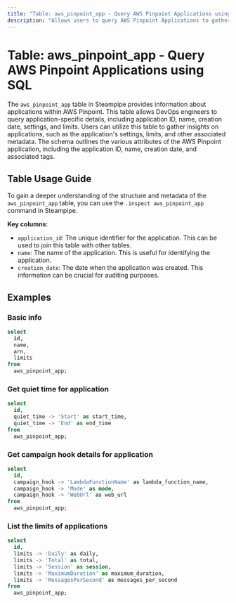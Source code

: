 ```yaml
---
title: "Table: aws_pinpoint_app - Query AWS Pinpoint Applications using SQL"
description: "Allows users to query AWS Pinpoint Applications to gather information about the applications, such as application ID, name, and creation date. The table also provides details about the application's settings and limits."
---
```


# Table: aws_pinpoint_app - Query AWS Pinpoint Applications using SQL

The `aws_pinpoint_app` table in Steampipe provides information about applications within AWS Pinpoint. This table allows DevOps engineers to query application-specific details, including application ID, name, creation date, settings, and limits. Users can utilize this table to gather insights on applications, such as the application's settings, limits, and other associated metadata. The schema outlines the various attributes of the AWS Pinpoint application, including the application ID, name, creation date, and associated tags.

## Table Usage Guide

To gain a deeper understanding of the structure and metadata of the `aws_pinpoint_app` table, you can use the `.inspect aws_pinpoint_app` command in Steampipe.

**Key columns**:

- `application_id`: The unique identifier for the application. This can be used to join this table with other tables.
- `name`: The name of the application. This is useful for identifying the application.
- `creation_date`: The date when the application was created. This information can be crucial for auditing purposes.

## Examples

### Basic info

```sql
select
  id,
  name,
  arn,
  limits
from
  aws_pinpoint_app;
```

### Get quiet time for application

```sql
select
  id,
  quiet_time -> 'Start' as start_time,
  quiet_time -> 'End' as end_time
from
  aws_pinpoint_app;
```

### Get campaign hook details for application

```sql
select
  id,
  campaign_hook -> 'LambdaFunctionName' as lambda_function_name,
  campaign_hook -> 'Mode' as mode,
  campaign_hook -> 'WebUrl' as web_url
from
  aws_pinpoint_app;
```

### List the limits of applications

```sql
select
  id,
  limits -> 'Daily' as daily,
  limits -> 'Total' as total,
  limits -> 'Session' as session,
  limits -> 'MaximumDuration' as maximum_duration,
  limits -> 'MessagesPerSecond' as messages_per_second
from
  aws_pinpoint_app;
```